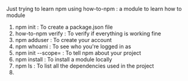Just trying to learn npm using how-to-npm : a module to learn how to module

1. npm init : To create a package.json file
2. how-to-npm verify : To verify if everything is working fine
3. npm adduser :  To create your account
4. npm whoami : To see who you're logged in as
5. npm init --scope=<username> : To tell npm about your project
6. npm install <modulename> : To install a module locally
7. npm ls : To list all the dependencies used in the project
8. 